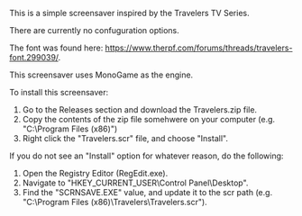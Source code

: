 This is a simple screensaver inspired by the Travelers TV Series.

There are currently no confuguration options.

The font was found here:  https://www.therpf.com/forums/threads/travelers-font.299039/.

This screensaver uses MonoGame as the engine.

To install this screensaver:

1) Go to the Releases section and download the Travelers.zip file.
2) Copy the contents of the zip file somehwere on your computer (e.g. "C:\Program Files (x86)")
3) Right click the "Travelers.scr" file, and choose "Install".

If you do not see an "Install" option for whatever reason, do the following:

1) Open the Registry Editor (RegEdit.exe).
2) Navigate to "HKEY_CURRENT_USER\Control Panel\Desktop".
3) Find the "SCRNSAVE.EXE" value, and update it to the scr path (e.g. "C:\Program Files (x86)\Travelers\Travelers.scr").
